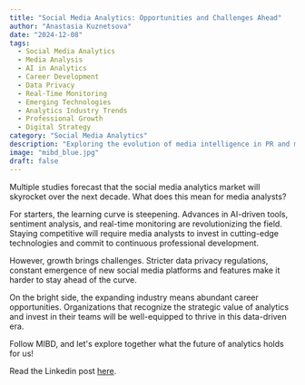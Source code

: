 ```yaml
---
title: "Social Media Analytics: Opportunities and Challenges Ahead"
author: "Anastasia Kuznetsova"
date: "2024-12-08"
tags: 
  - Social Media Analytics
  - Media Analysis
  - AI in Analytics
  - Career Development
  - Data Privacy
  - Real-Time Monitoring
  - Emerging Technologies
  - Analytics Industry Trends
  - Professional Growth
  - Digital Strategy
category: "Social Media Analytics"
description: "Exploring the evolution of media intelligence in PR and marketing."
image: "mibd_blue.jpg"
draft: false
---
```

Multiple studies forecast that the social media analytics market will skyrocket over the next decade. What does this mean for media analysts?

For starters, the learning curve is steepening. Advances in AI-driven tools, sentiment analysis, and real-time monitoring are revolutionizing the field. Staying competitive will require media analysts to invest in cutting-edge technologies and commit to continuous professional development.

However, growth brings challenges. Stricter data privacy regulations, constant emergence of new social media platforms and features make it harder to stay ahead of the curve.

On the bright side, the expanding industry means abundant career opportunities. Organizations that recognize the strategic value of analytics and invest in their teams will be well-equipped to thrive in this data-driven era.

Follow MIBD, and let's explore together what the future of analytics holds for us!

Read the Linkedin post <a href="https://www.linkedin.com/posts/mi-brand-distillery_multiple-studies-forecast-that-the-social-activity-7270431141969453056-K0CM?utm_source=share&utm_medium=member_desktop">here</a>.
